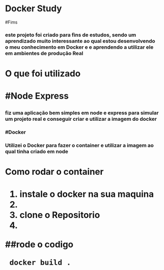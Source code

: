 <h1>Docker Study</h1>

#Fims 

<h3>este projeto foi criado para fins de estudos,  sendo um aprendizado muito interessante ao qual estou desenvolvendo o meu conhecimento em Docker e
e aprendendo a utilizar ele em ambientes de produção Real
<h3/>

<h1>O que foi utilizado<h1/>

#Node Express 

<h3>fiz uma aplicação bem simples em node e express para simular um projeto real e conseguir criar e utilizar a imagem do docker<h3/>

#Docker 

<h3> Utilizei o Docker para fazer o container e utilizar a imagem ao qual tinha criado em node <h3/>

<h1>Como rodar o container <h1/>


<ol>
    <li>instale o docker na sua maquina <li/>  
    <li>clone o Repositorio<li/>
</ol>
  ##rode o codigo 
   
     docker build . 
    
